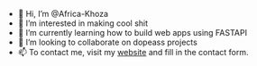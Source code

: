 - 👋 Hi, I’m @Africa-Khoza
- 👀 I’m interested in making cool shit
- 🌱 I’m currently learning how to build web apps using FASTAPI
- 💞️ I’m looking to collaborate on dopeass projects
- 📫 To contact me, visit my [website](https://africakhoza.co.za) and fill in the contact form. 

<!---
Africa-Khoza/Africa-Khoza is a ✨ special ✨ repository because its `README.md` (this file) appears on your GitHub profile.
You can click the Preview link to take a look at your changes.
--->
